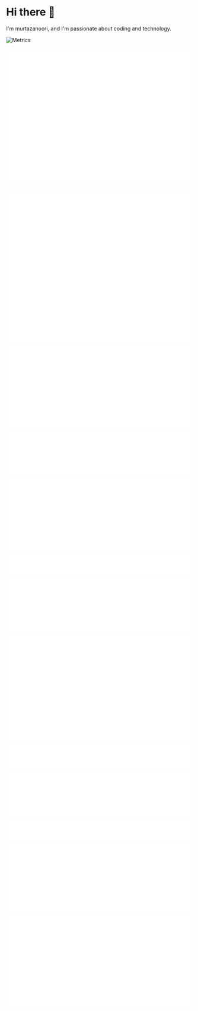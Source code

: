 # Hi there 👋

I'm murtazanoori, and I'm passionate about coding and technology.

<!-- GitHub Metrics -->
![Metrics](https://metrics.lecoq.io/murtazanoori)

![Image Alt Text](https://raw.githubusercontent.com/murtazanoori/murtazanoori/main/metrics/metrics.repository.svg)


![Image Alt Text](https://raw.githubusercontent.com/murtazanoori/murtazanoori/main/metrics/achievements.svg)
![Image Alt Text](https://raw.githubusercontent.com/murtazanoori/murtazanoori/main/metrics/followup.svg)
![Image Alt Text](https://raw.githubusercontent.com/murtazanoori/murtazanoori/main/metrics/habits.svg)
![Image Alt Text](https://raw.githubusercontent.com/murtazanoori/murtazanoori/main/metrics/isocalendar.svg)
![Image Alt Text](https://raw.githubusercontent.com/murtazanoori/murtazanoori/main/metrics/leetcode.svg)
![Image Alt Text](https://raw.githubusercontent.com/murtazanoori/murtazanoori/main/metrics/lines.svg)
![Image Alt Text](https://raw.githubusercontent.com/murtazanoori/murtazanoori/main/metrics/pagespeed.svg)
![Image Alt Text](https://raw.githubusercontent.com/murtazanoori/murtazanoori/main/metrics/people.svg)
![Image Alt Text](https://raw.githubusercontent.com/murtazanoori/murtazanoori/main/metrics/reactions.svg)
![Image Alt Text](https://raw.githubusercontent.com/murtazanoori/murtazanoori/main/metrics/snippet.svg)
![Image Alt Text](https://raw.githubusercontent.com/murtazanoori/murtazanoori/main/metrics/stargazers.svg)
![Image Alt Text](https://raw.githubusercontent.com/murtazanoori/murtazanoori/main/metrics/stars.svg)





